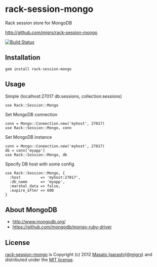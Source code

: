 rack-session-mongo
====================

Rack session store for MongoDB

<http://github.com/migrs/rack-session-mongo>

[![Build Status](https://secure.travis-ci.org/migrs/rack-session-mongo.png)](http://travis-ci.org/migrs/rack-session-mongo)

## Installation

    gem install rack-session-mongo

## Usage

Simple (localhost:27017 db:sessions, collection:sessions)

    use Rack::Session::Mongo

Set MongoDB connection

    conn = Mongo::Coneection.new('myhost', 27017)
    use Rack::Session::Mongo, conn

Set MongoDB instance

    conn = Mongo::Coneection.new('myhost', 27017)
    db = conn['myapp']
    use Rack::Session::Mongo, db

Specify DB host with some config

    use Rack::Session::Mongo, {
      :host         => 'myhost:27017',
      :db_name      => 'myapp',
      :marshal_data => false,
      :expire_after => 600
    }

## About MongoDB

- <http://www.mongodb.org/>
- <https://github.com/mongodb/mongo-ruby-driver>

## License
[rack-session-mongo](http://github.com/migrs/rack-session-mongo) is Copyright (c) 2012 [Masato Igarashi](http://github.com/migrs)(@[migrs](http://twitter.com/migrs)) and distributed under the [MIT license](http://www.opensource.org/licenses/mit-license).
